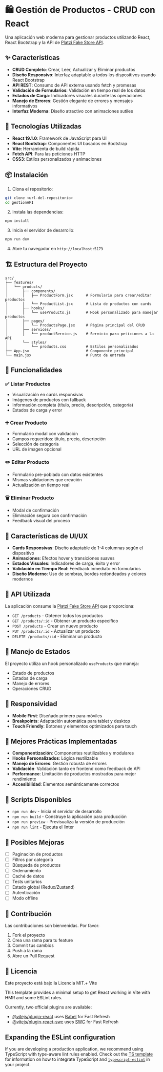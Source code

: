 # 🛍️ Gestión de Productos - CRUD con React

Una aplicación web moderna para gestionar productos utilizando React, React Bootstrap y la API de [Platzi Fake Store API](https://api.escuelajs.co/api/v1/products).

## ✨ Características

- **CRUD Completo**: Crear, Leer, Actualizar y Eliminar productos
- **Diseño Responsivo**: Interfaz adaptable a todos los dispositivos usando React Bootstrap
- **API REST**: Consumo de API externa usando fetch y promesas
- **Validación de Formularios**: Validación en tiempo real de los datos
- **Estados de Carga**: Indicadores visuales durante las operaciones
- **Manejo de Errores**: Gestión elegante de errores y mensajes informativos
- **Interfaz Moderna**: Diseño atractivo con animaciones sutiles

## 🚀 Tecnologías Utilizadas

- **React 19.1.0**: Framework de JavaScript para UI
- **React Bootstrap**: Componentes UI basados en Bootstrap
- **Vite**: Herramienta de build rápida
- **Fetch API**: Para las peticiones HTTP
- **CSS3**: Estilos personalizados y animaciones

## 📦 Instalación

1. Clona el repositorio:
```bash
git clone <url-del-repositorio>
cd gestionAPI
```

2. Instala las dependencias:
```bash
npm install
```

3. Inicia el servidor de desarrollo:
```bash
npm run dev
```

4. Abre tu navegador en `http://localhost:5173`

## 🏗️ Estructura del Proyecto

```
src/
├── features/
│   └── products/
│       ├── components/
│       │   ├── ProductForm.jsx      # Formulario para crear/editar productos
│       │   └── ProductList.jsx      # Lista de productos con cards
│       ├── hooks/
│       │   └── useProducts.js       # Hook personalizado para manejar productos
│       ├── pages/
│       │   └── ProductsPage.jsx     # Página principal del CRUD
│       ├── services/
│       │   └── productService.js    # Servicio para peticiones a la API
│       └── styles/
│           └── products.css         # Estilos personalizados
├── App.jsx                          # Componente principal
└── main.jsx                         # Punto de entrada
```

## 🔧 Funcionalidades

### ✅ Listar Productos
- Visualización en cards responsivas
- Imágenes de productos con fallback
- Información completa (título, precio, descripción, categoría)
- Estados de carga y error

### ➕ Crear Producto
- Formulario modal con validación
- Campos requeridos: título, precio, descripción
- Selección de categoría
- URL de imagen opcional

### ✏️ Editar Producto
- Formulario pre-poblado con datos existentes
- Mismas validaciones que creación
- Actualización en tiempo real

### 🗑️ Eliminar Producto
- Modal de confirmación
- Eliminación segura con confirmación
- Feedback visual del proceso

## 🎨 Características de UI/UX

- **Cards Responsivas**: Diseño adaptable de 1-4 columnas según el dispositivo
- **Animaciones**: Efectos hover y transiciones suaves
- **Estados Visuales**: Indicadores de carga, éxito y error
- **Validación en Tiempo Real**: Feedback inmediato en formularios
- **Diseño Moderno**: Uso de sombras, bordes redondeados y colores modernos

## 📡 API Utilizada

La aplicación consume la [Platzi Fake Store API](https://api.escuelajs.co/api/v1/products) que proporciona:

- `GET /products` - Obtener todos los productos
- `GET /products/:id` - Obtener un producto específico
- `POST /products` - Crear un nuevo producto
- `PUT /products/:id` - Actualizar un producto
- `DELETE /products/:id` - Eliminar un producto

## 🔄 Manejo de Estados

El proyecto utiliza un hook personalizado `useProducts` que maneja:

- Estado de productos
- Estados de carga
- Manejo de errores
- Operaciones CRUD

## 📱 Responsividad

- **Mobile First**: Diseñado primero para móviles
- **Breakpoints**: Adaptación automática para tablet y desktop
- **Touch Friendly**: Botones y elementos optimizados para touch

## 🎯 Mejores Prácticas Implementadas

- **Componentización**: Componentes reutilizables y modulares
- **Hooks Personalizados**: Lógica reutilizable
- **Manejo de Errores**: Gestión robusta de errores
- **Validación**: Validación tanto en frontend como feedback de API
- **Performance**: Limitación de productos mostrados para mejor rendimiento
- **Accesibilidad**: Elementos semánticamente correctos

## 🚀 Scripts Disponibles

- `npm run dev` - Inicia el servidor de desarrollo
- `npm run build` - Construye la aplicación para producción
- `npm run preview` - Previsualiza la versión de producción
- `npm run lint` - Ejecuta el linter

## 🔮 Posibles Mejoras

- [ ] Paginación de productos
- [ ] Filtros por categoría
- [ ] Búsqueda de productos
- [ ] Ordenamiento
- [ ] Caché de datos
- [ ] Tests unitarios
- [ ] Estado global (Redux/Zustand)
- [ ] Autenticación
- [ ] Modo offline

## 🤝 Contribución

Las contribuciones son bienvenidas. Por favor:

1. Fork el proyecto
2. Crea una rama para tu feature
3. Commit tus cambios
4. Push a la rama
5. Abre un Pull Request

## 📄 Licencia

Este proyecto está bajo la Licencia MIT.+ Vite

This template provides a minimal setup to get React working in Vite with HMR and some ESLint rules.

Currently, two official plugins are available:

- [@vitejs/plugin-react](https://github.com/vitejs/vite-plugin-react/blob/main/packages/plugin-react) uses [Babel](https://babeljs.io/) for Fast Refresh
- [@vitejs/plugin-react-swc](https://github.com/vitejs/vite-plugin-react/blob/main/packages/plugin-react-swc) uses [SWC](https://swc.rs/) for Fast Refresh

## Expanding the ESLint configuration

If you are developing a production application, we recommend using TypeScript with type-aware lint rules enabled. Check out the [TS template](https://github.com/vitejs/vite/tree/main/packages/create-vite/template-react-ts) for information on how to integrate TypeScript and [`typescript-eslint`](https://typescript-eslint.io) in your project.
